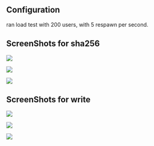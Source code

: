 ## Configuration
ran load test with 200 users, with 5 respawn per second.

## ScreenShots for sha256
![](https://uupload.ir/files/wy1_sha256.png)

![](https://uupload.ir/files/yvy0_response_times-sha256.png)

![](https://uupload.ir/files/d0y6_rps-sha256.png)

## ScreenShots for write
![](https://uupload.ir/files/otso_write.png)

![](https://uupload.ir/files/ylf5_response_times-write.png)

![](https://uupload.ir/files/ckm_rps-write.png)
